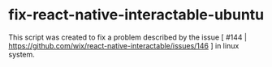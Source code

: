 # fix-react-native-interactable-ubuntu
This script was created to fix a problem described by the issue [ #144 | https://github.com/wix/react-native-interactable/issues/146 ] in linux system.
